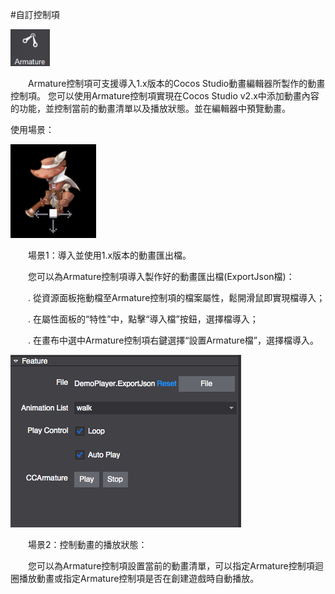 #自訂控制項

![image](res/image001.png) 
 
&emsp;&emsp;Armature控制項可支援導入1.x版本的Cocos Studio動畫編輯器所製作的動畫控制項。 您可以使用Armature控制項實現在Cocos Studio v2.x中添加動畫內容的功能，並控制當前的動畫清單以及播放狀態。並在編輯器中預覽動畫。

使用場景：

![image](res/image002.png) 
 
&emsp;&emsp;場景1：導入並使用1.x版本的動畫匯出檔。

&emsp;&emsp;您可以為Armature控制項導入製作好的動畫匯出檔(ExportJson檔)：

&emsp;&emsp;.    從資源面板拖動檔至Armature控制項的檔案屬性，鬆開滑鼠即實現檔導入；

&emsp;&emsp;.    在屬性面板的“特性”中，點擊“導入檔”按鈕，選擇檔導入；

&emsp;&emsp;.    在畫布中選中Armature控制項右鍵選擇“設置Armature檔”，選擇檔導入。
 
![image](res/image003.png) 

&emsp;&emsp;場景2：控制動畫的播放狀態：

&emsp;&emsp;您可以為Armature控制項設置當前的動畫清單，可以指定Armature控制項迴圈播放動畫或指定Armature控制項是否在創建遊戲時自動播放。
